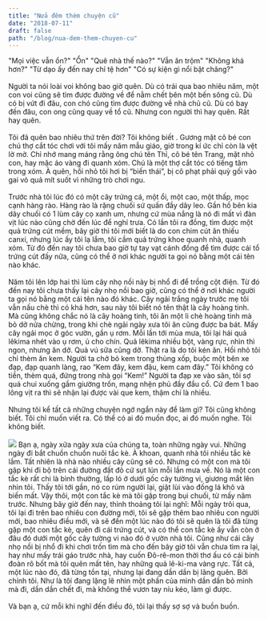 ```yaml
---
title: "Nửa đêm thèm chuyện cũ"
date: "2018-07-11"
draft: false
path: "/blog/nua-dem-them-chuyen-cu"
---
```


"Mọi việc vẫn ổn?" "Ổn" "Quê nhà thế nào?" "Vẫn ăn trộm" "Không khá hơn?" "Từ dạo ấy đến nay chỉ tệ hơn" "Có sự kiện gì nổi bật chăng?"<br><br>
Người ta nói loài voi không bao giờ quên. Dù có trải qua bao nhiêu năm, một con voi cũng sẽ tìm được đường về để nằm chết bên một bến sông cũ. Dù có bị vứt đi đâu, con chó cũng tìm được đường về nhà chủ cũ. Dù có bay đến đâu, con ong cũng quay về tổ cũ. Nhưng con người thì hay quên. Rất hay quên.<br><br>
Tôi đã quên bao nhiêu thứ trên đời? Tôi không biết . Gương mặt cô bé con chú thợ cắt tóc chơi với tôi mấy năm mẫu giáo, giờ trong kí ức chỉ còn là vệt lờ mờ. Chỉ nhớ mang máng rằng ông chú tên Thỉ, cô bé tên Trang, mặt nhỏ con, hay mặc áo vàng đi quanh xóm. Chú là một thợ cắt tóc có tiếng tăm trong xóm. À quên, hồi nhỏ tôi hơi bị “biến thái”, bị cô phạt phải quỳ gối vào gai vỏ quả mít suốt vì những trò chơi ngu.<br><br>
Trước nhà tôi lúc đó có một cây trứng cá, một ổi, một cao, một thấp, mọc cạnh hàng rào. Hàng rào là rặng chuối sứ quấn đầy dây leo. Gần hồ bên kia dãy chuối có 1 lùm cây cọ xanh um, nhưng cứ mùa nắng là nó đi mất vì đàn vịt lúc nào cũng chờ đến lúc để nghỉ trưa. Có lần tôi ra đồng, tìm được một quả trứng cút mềm, bây giờ thì tôi mới biết là do con chim cút ăn thiếu canxi, nhưng lúc ấy tôi lạ lắm, tôi cầm quả trứng khoe quanh nhà, quanh xóm. Từ đó đến nay tôi chưa bao giờ tự tay vạt cánh đồng để tìm được cái tổ trứng cút đấy nữa, cũng có thể ở nơi khác người ta gọi nó bằng một cái tên nào khác.<br><br>
Năm tôi lên lớp hai thì lùm cây nhọ nồi này bị nhổ đi để trồng cột điện. Từ đó đến nay tôi chưa thấy lại cây nhọ nồi bao giờ, cũng có thể ở nơi khác người ta gọi nó bằng một cái tên nào đó khác. Cây ngải trắng ngày trước mẹ tôi vẫn nấu chè thì có khá hơn, sau này tôi biết nó tên thật là cây hoàng tinh. Mà cũng không chắc nó là cây hoàng tinh, tôi ăn một li chè hoàng tinh mà bỏ dở nửa chừng, trong khi chè ngải ngày xưa tôi ăn cũng được ba bát. Mấy cây ngải mọc ở góc vườn, gần ụ rơm. Mỗi lần tới mùa mưa, tôi lại hái quả lêkima nhét vào ụ rơm, ủ cho chín. Quả lêkima nhiều bột, vàng rực, nhìn thì ngon, nhưng ăn dở. Quả vú sữa cũng dở. Thật ra là do tôi kén ăn. Hồi nhỏ tôi chỉ thèm ăn kem. Người ta chở bỏ kem trong thùng xốp, buộc một bên xe đạp, đạp quanh làng, rao “Kem đây, kem đậu, kem cam đây.” Tôi không có tiền, thèm quá, đứng trong nhà gọi “Kem!” Người ta đạp xe vào sân, tôi sợ quá chui xuống gầm giường trốn, mạng nhện phủ đầy đầu cổ. Cứ đem 1 bao lông vịt ra thì sẽ nhận lại được vài que kem, thậm chí là nhiều.<br><br>
Nhưng tôi kể tất cả những chuyện ngớ ngẩn này để làm gì? Tôi cũng không biết. Tôi chỉ muốn viết ra. Có thể có ai đó muốn đọc, ai đó muốn nghe. Tôi không biết.<br><br>
![](https://scontent.fsgn5-6.fna.fbcdn.net/v/t1.0-9/36912398_2104946176431817_9025334006824042496_n.jpg?_nc_cat=107&_nc_eui2=AeEIsB0Oy2hyBpMTfIUN-PGeS08g1rzZWWZmWn6pdm59TbfKwsaLt7jXv_td_TIpZWlVXXqt8BeOSA8AG6wKjCNdYTGOcsWGEuEXJKam_0ywsQ&_nc_oc=AQlVRzGK1mHcFl1N4fO2iEAtsfl9ahjkmTeHrVFvdCeJzK8JmsC_XJdkROL1YeUUV2sqCZ8cO1AJPjhxuqRiiLPk&_nc_ht=scontent.fsgn5-6.fna&oh=d7d596b4e76f94f7de300518bfb406b4&oe=5DABF023)
Bạn ạ, ngày xửa ngày xưa của chúng ta, toàn những ngày vui. Những ngày đi bắt chuồn chuồn nuôi tắc kè. À khoan, quanh nhà tôi nhiều tắc kè lắm. Tất nhiên là nhà nào nhiều cây cũng sẽ có. Nhưng có một con mà tôi gặp khi đi bộ trên cái đường đất đỏ cứ sụt lún mỗi lần mưa về. Nó là một con tắc kè rất chi là bình thường, lấp ló ở dưới gốc cây tường vi, giương mắt lên nhìn tôi. Thấy tôi tới gần, nó co rúm người lại, giật lùi vào đống lá khô và biến mất. Vậy thôi, một con tắc kè mà tôi gặp trong bụi chuối, từ mấy năm trước. Nhưng bây giờ đến nay, thỉnh thoảng tôi lại nghĩ: Mỗi ngày trôi qua, tôi lại đi trên bao nhiêu con đường mới, tôi sẽ gặp thêm bao nhiêu con người mới, bao nhiêu điều mới, và sẽ đến một lúc nào đó tôi sẽ quên là tôi đã từng gặp một con tắc kè, quên đi cái trứng cút, và có thể con tắc kè ấy vẫn còn ở đâu đó dưới một gốc cây tường vi nào đó ở vườn nhà tôi. Cũng như cái cây nhọ nồi bị nhổ đi khi chơi trốn tìm mà cho đến bây giờ tôi vẫn chưa tìm ra lại, hay như mấy trái gáo trước nhà, hay cuốn Đô-rê-mon thời thơ ấu có cái binh đoàn rô bốt mà tôi quên mất tên, hay những quả lê-ki-ma vàng rực. Tất cả, một lúc nào đó, đã từng tồn tại, nhưng lại đang dần dần bị lãng quên. Bởi chính tôi. Như là tôi đang lặng lẽ nhìn một phần của mình dần dần bỏ mình mà đi, dần dần chết đi, mà không thể vươn tay níu kéo, làm gì được.<br><br>
Và bạn ạ, cứ mỗi khi nghĩ đến điều đó, tôi lại thấy sợ sợ và buồn buồn.

